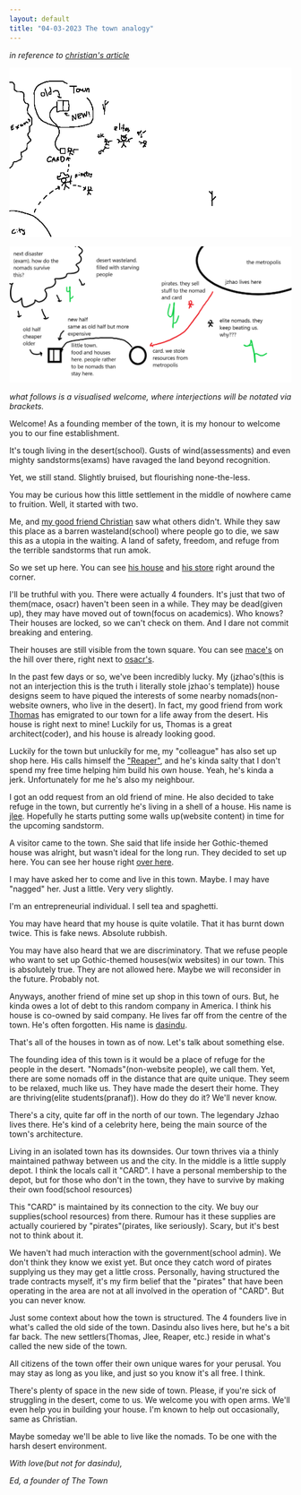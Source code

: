 ```yaml
---
layout: default
title: "04-03-2023 The town analogy"
---
```


*in reference to [christian's article](https://spicata.github.io/theTown.html)*

![](000_Files/000a_images/analogy1.png)

![](000_Files/000a_images/analogy2.png)

*what follows is a visualised welcome, where interjections will be notated via brackets.*

Welcome! As a founding member of the town, it is my honour to welcome you to our fine establishment.

It's tough living in the desert(school). Gusts of wind(assessments) and even mighty sandstorms(exams) have ravaged the land beyond recognition. 

Yet, we still stand. Slightly bruised, but flourishing none-the-less.

You may be curious how this little settlement in the middle of nowhere came to fruition. Well, it started with two.

Me, and [my good friend Christian](https://spicata.github.io/mint-fresh-notes/) saw what others didn't. While they saw this place as a barren wasteland(school) where people go to die, we saw this as a utopia in the waiting. A land of safety, freedom, and refuge from the terrible sandstorms that run amok. 

So we set up here. You can see [his house](https://spicata.github.io/mint-fresh-notes/) and [his store](https://spicata.github.io/) right around the corner.

I'll be truthful with you. There were actually 4 founders. It's just that two of them(mace, osacr) haven't been seen in a while. They may be dead(given up), they may have moved out of town(focus on academics). Who knows? Their houses are locked, so we can't check on them. And I dare not commit breaking and entering.

Their houses are still visible from the town square. You can see [mace's](https://macesnotes.netlify.app/) on the hill over there, right next to [osacr's](https://notes.notmario.net/).

In the past few days or so, we've been incredibly lucky. My (jzhao's(this is not an interjection this is the truth i literally stole jzhao's template)) house designs seem to have piqued the interests of some nearby nomads(non-website owners, who live in the desert). In fact, my good friend from work [Thomas](https://nottacoz.github.io/jacaranda/) has emigrated to our town for a life away from the desert. His house is right next to mine! Luckily for us, Thomas is a great architect(coder), and his house is already looking good.

Luckily for the town but unluckily for me, my "colleague" has also set up shop here. His calls himself the ["Reaper"](https://grim4reaper.github.io/Year11Notes/), and he's kinda salty that I don't spend my free time helping him build his own house. Yeah, he's kinda a jerk. Unfortunately for me he's also my neighbour.

I got an odd request from an old friend of mine. He also decided to take refuge in the town, but currently he's living in a shell of a house. His name is [jlee](https://supaqwerty.github.io/year-11-notes/). Hopefully he starts putting some walls up(website content) in time for the upcoming sandstorm.

A visitor came to the town. She said that life inside her Gothic-themed house was alright, but wasn't ideal for the long run. They decided to set up here. You can see her house right [over here](https://shan-mei.github.io/shanmeis-notes/).

I may have asked her to come and live in this town. Maybe.  I may have "nagged" her. Just a little. Very very slightly.

I'm an entrepreneurial individual. I sell tea and spaghetti.

You may have heard that my house is quite volatile. That it has burnt down twice. This is fake news. Absolute rubbish.

You may have also heard that we are discriminatory. That we refuse people who want to set up Gothic-themed houses(wix websites) in our town. This is absolutely true. They are not allowed here. Maybe we will reconsider in the future. Probably not.

Anyways, another friend of mine set up shop in this town of ours. But, he kinda owes a lot of debt to this random company in America. I think his house is co-owned by said company. He lives far off from the centre of the town. He's often forgotten. His name is [dasindu](https://pale-ladybug-133.notion.site/Nuclei-moment-2c89b8b95cc74fd6bab60300753d48e8).

That's all of the houses in town as of now. Let's talk about something else.

The founding idea of this town is it would be a place of refuge for the people in the desert. "Nomads"(non-website people), we call them. Yet, there are some nomads off in the distance that are quite unique. They seem to be relaxed, much like us. They have made the desert their home. They are thriving(elite students(pranaf)). How do they do it? We'll never know. 

There's a city, quite far off in the north of our town. The legendary Jzhao lives there. He's kind of a celebrity here, being the main source of the town's architecture. 

Living in an isolated town has its downsides. Our town thrives via a thinly maintained pathway between us and the city. In the middle is a little supply depot. I think the locals call it "CARD". I have a personal membership to the depot, but for those who don't in the town, they have to survive by making their own food(school resources)

This "CARD" is maintained by its connection to the city. We buy our supplies(school resources) from there. Rumour has it these supplies are actually couriered by "pirates"(pirates, like seriously). Scary, but it's best not to think about it.

We haven't had much interaction with the government(school admin). We don't think they know we exist yet. But once they catch word of pirates supplying us they may get a little cross. Personally, having structured the trade contracts myself, it's my firm belief that the "pirates" that have been operating in the area are not at all involved in the operation of "CARD". But you can never know.

Just some context about how the town is structured. The 4 founders live in what's called the old side of the town. Dasindu also lives here, but he's a bit far back. The new settlers(Thomas, Jlee, Reaper, etc.) reside in what's called the new side of the town.

All citizens of the town offer their own unique wares for your perusal. You may stay as long as you like, and just so you know it's all free. I think.

There's plenty of space in the new side of town. Please, if you're sick of struggling in the desert, come to us. We welcome you with open arms. We'll even help you in building your house. I'm known to help out occasionally, same as Christian.

Maybe someday we'll be able to live like the nomads. To be one with the harsh desert environment.

*With love(but not for dasindu),*

*Ed, a  founder of The Town*
